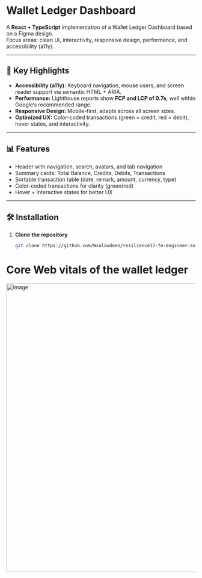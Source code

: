 



# Wallet Ledger Dashboard

A **React + TypeScript** implementation of a Wallet Ledger Dashboard based on a Figma design.  
Focus areas: clean UI, interactivity, responsive design, performance, and accessibility (a11y).

---

## 🚀 Key Highlights
- **Accessibility (a11y):** Keyboard navigation, mouse users, and screen reader support via semantic HTML + ARIA.
- **Performance:** Lighthouse reports show **FCP and LCP of 0.7s**, well within Google’s recommended range.
- **Responsive Design:** Mobile-first, adapts across all screen sizes.
- **Optimized UX:** Color-coded transactions (green = credit, red = debit), hover states, and interactivity.

---

## 📊 Features
- Header with navigation, search, avatars, and tab navigation
- Summary cards: Total Balance, Credits, Debits, Transactions
- Sortable transaction table (date, remark, amount, currency, type)
- Color-coded transactions for clarity (green/red)
- Hover + interactive states for better UX

---

## 🛠 Installation

1. **Clone the repository**  
   ```bash
   git clone https://github.com/Wsalaudeen/resilience17-fe-engineer-assessment


# Core Web vitals of the wallet ledger
<img width="1366" height="768" alt="image" src="https://github.com/user-attachments/assets/9802fe49-724d-4974-94b6-fe48b5648fe8" />

